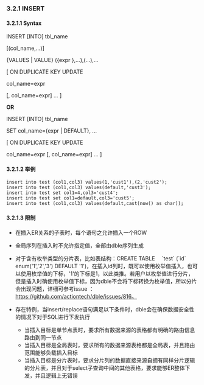 ###  3.2.1 INSERT

#### 3.2.1.1 Syntax

INSERT [INTO] tbl_name

[(col_name,...)]

{VALUES | VALUE} ({expr },...),(...),...  

[ ON DUPLICATE KEY UPDATE

col_name=expr

[, col_name=expr] ... ]


**OR**


INSERT [INTO] tbl_name

SET col_name={expr | DEFAULT}, ...

[ ON DUPLICATE KEY UPDATE

col_name=expr [, col_name=expr] ... ]

#### 3.2.1.2 举例

```
insert into test (col1,col3) values(1,'cust1'),(2,'cust2');
insert into test (col1,col3) values(default,'cust3');
insert into test set col1=4,col3='cust4';
insert into test set col1=default,col3='cust5';
insert into test (col1,col3) values(default,cast(now() as char));
```

#### 3.2.1.3 限制

* 在插入ER关系的子表时，每个语句之允许插入一个ROW

* 全局序列在插入时不允许指定值，全部由dble序列生成

* 对于含有枚举类型的分片表，比如表结构：CREATE TABLE 　\`test\` (\`id\` enum('1','2','3') DEFAULT '1')，在插入id列时，既可以使用枚举值插入，也可以使用枚举值的下标，'1'的下标是1，以此类推。若用户以枚举值进行分片，但是插入时确使用枚举值下标，因为dble不会将下标转换为枚举值，所以分片会出现问题，详细可参考issue ： https://github.com/actiontech/dble/issues/816。

* 存在特例，当insert/replace语句满足以下条件时，dble会在确保数据安全性的情况下对于SQL进行下发执行
  + 当插入目标是单节点表时，要求所有数据来源的表格都有明确的路由信息路由到同一节点
  + 当插入目标是全局表时，要求所有的数据来源表格都是全局表，并且路由范围能够负载插入目标
  + 当插入目标是分片表时，要求分片列的数据直接来源自拥有同样分片逻辑的分片表，并且对于select子查询中间的其他表格，要求能够ER整体下发，并且逻辑上无错误

